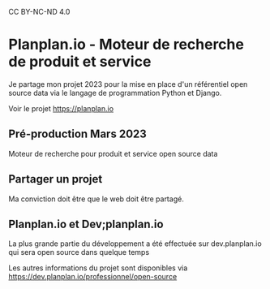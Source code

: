CC BY-NC-ND 4.0

<h1>Planplan.io - Moteur de recherche de produit et service</h1>

<p>Je partage mon projet 2023 pour la mise en place d'un référentiel open source data via le langage de programmation Python et Django.</p>
<p>Voir le projet <a href="https://planplan.io/">https://planplan.io</a></p>


<h2>Pré-production Mars 2023</h2>
<p>Moteur de recherche pour produit et service open source data</p>

<h2>Partager un projet</h2>
<p>Ma conviction doit être que le web doit être partagé.</p>

<h2>Planplan.io et Dev;planplan.io</h2>
<p>La plus grande partie du développement a été effectuée sur dev.planplan.io qui sera open source dans quelque temps</p>

<p>Les autres informations du projet sont disponibles via <a href="https://dev.planplan.io/professionnel/open-source">https://dev.planplan.io/professionnel/open-source</a></p>
